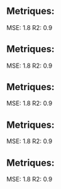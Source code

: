 ## Metriques:
MSE:  1.8 
R2: 0.9
## Metriques:
MSE:  1.8 
R2: 0.9
## Metriques:
MSE:  1.8 
R2: 0.9
## Metriques:
MSE:  1.8 
R2: 0.9
## Metriques:
MSE:  1.8 
R2: 0.9
